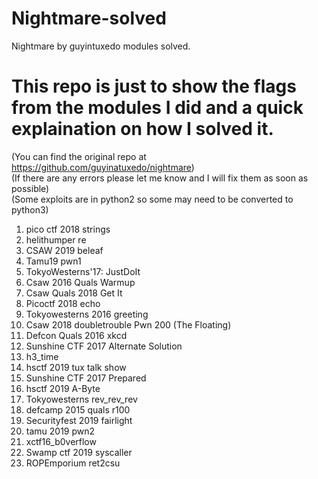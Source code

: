 # Nightmare-solved
Nightmare by guyintuxedo modules solved.

# This repo is just to show the flags from the modules I did and a quick explaination on how I solved it.
(You can find the original repo at https://github.com/guyinatuxedo/nightmare) <br>
(If there are any errors please let me know and I will fix them as soon as possible) <br>
(Some exploits are in python2 so some may need to be converted to python3) <br>

01. pico ctf 2018 strings
02. helithumper re
03. CSAW 2019 beleaf
04. Tamu19 pwn1
05. TokyoWesterns'17: JustDoIt
06. Csaw 2016 Quals Warmup
07. Csaw Quals 2018 Get It
08. Picoctf 2018 echo
09. Tokyowesterns 2016 greeting
10. Csaw 2018 doubletrouble Pwn 200 (The Floating)
11. Defcon Quals 2016 xkcd
12. Sunshine CTF 2017 Alternate Solution
13. h3_time
14. hsctf 2019 tux talk show
15. Sunshine CTF 2017 Prepared
16. hsctf 2019 A-Byte
17. Tokyowesterns rev_rev_rev
18. defcamp 2015 quals r100
19. Securityfest 2019 fairlight
20. tamu 2019 pwn2
21. xctf16_b0verflow
22. Swamp ctf 2019 syscaller
23. ROPEmporium ret2csu
